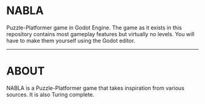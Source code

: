 # NABLA
Puzzle-Platformer game in Godot Engine. The game as it exists in this repository contains most gameplay features but virtually no levels. You will have to make them yourself using the Godot editor.

---

# ABOUT

NABLA is a Puzzle-Platformer game that takes inspiration from various sources. It is also Turing complete.
